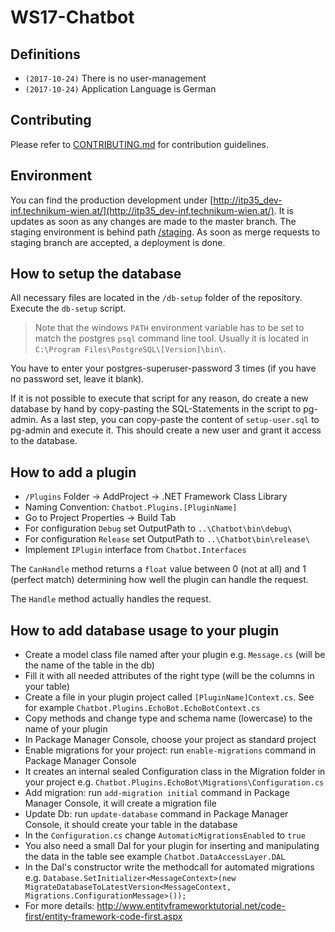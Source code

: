 # WS17-Chatbot

## Definitions

* ``(2017-10-24)`` There is no user-management
* ``(2017-10-24)`` Application Language is German

## Contributing

Please refer to [CONTRIBUTING.md](/CONTRIBUTING.md) for contribution guidelines.

## Environment

You can find the production development under [http://itp35_dev-inf.technikum-wien.at/](http://itp35_dev-inf.technikum-wien.at/). It is updates as soon as any changes are made to the master branch. The staging environment is behind path [/staging](http://itp35_dev-inf.technikum-wien.at/staging). As soon as merge requests to staging branch are accepted, a deployment is done.

## How to setup the database

All necessary files are located in the ``/db-setup`` folder of the repository. Execute the ``db-setup`` script.
> Note that the windows ``PATH`` environment variable has to be set to match the postgres ``psql`` command line tool. Usually it is located in ``C:\Program Files\PostgreSQL\[Version]\bin\``.

You have to enter your postgres-superuser-password 3 times (if you have no password set, leave it blank).

If it is not possible to execute that script for any reason, do create a new database by hand by copy-pasting the SQL-Statements in the script to pg-admin. As a last step, you can copy-paste the content of ``setup-user.sql`` to pg-admin and execute it. This should create a new user and grant it access to the database. 

## How to add a plugin

* ``/Plugins`` Folder -> AddProject -> .NET Framework Class Library
* Naming Convention: ``Chatbot.Plugins.[PluginName]``
* Go to Project Properties -> Build Tab
* For configuration ``Debug`` set OutputPath to ``..\Chatbot\bin\debug\``
* For configuration ``Release`` set OutputPath to ``..\Chatbot\bin\release\``
* Implement ``IPlugin`` interface from ``Chatbot.Interfaces``

The ``CanHandle`` method returns a ``float`` value between 0 (not at all) and 1 (perfect match) determining how well the plugin can handle the request.

The ``Handle`` method actually handles the request.

## How to add database usage to your plugin

* Create a model class file named after your plugin e.g. ``Message.cs`` (will be the name of the table in the db)
* Fill it with all needed attributes of the right type (will be the columns in your table)
* Create a file in your plugin project called ``[PluginName]Context.cs``. See for example ``Chatbot.Plugins.EchoBot.EchoBotContext.cs``
* Copy methods and change type and schema name (lowercase) to the name of your plugin
* In Package Manager Console, choose your project as standard project
* Enable migrations for your project: run ``enable-migrations`` command in Package Manager Console
* It creates an internal sealed Configuration class in the Migration folder in your project e.g. ``Chatbot.Plugins.EchoBot\Migrations\Configuration.cs``
* Add migration: run ``add-migration initial`` command in Package Manager Console, it will create a migration file 
* Update Db: run ``update-database`` command in Package Manager Console, it should create your table in the database
* In the ``Configuration.cs`` change ``AutomaticMigrationsEnabled`` to ``true`` 
* You also need a small Dal for your plugin for inserting and manipulating the data in the table see example ``Chatbot.DataAccessLayer.DAL``
* In the Dal's constructor write the methodcall for automated migrations e.g. ``Database.SetInitializer<MessageContext>(new MigrateDatabaseToLatestVersion<MessageContext, Migrations.ConfigurationMessage>());``
* For more details: http://www.entityframeworktutorial.net/code-first/entity-framework-code-first.aspx
